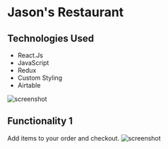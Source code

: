 # Jason's Restaurant



## Technologies Used
- React.Js
- JavaScript
- Redux
- Custom Styling
- Airtable

![screenshot](./images/restaurant1.gif?raw=true)


## Functionality 1
Add items to your order and checkout.
![screenshot](./images/restaurant1.gif?raw=true)





